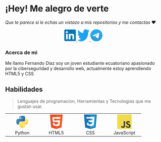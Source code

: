 <h1 align="Left">¡Hey! Me alegro de verte</h1>
<p>
  <i>Que te parece si le echas un vistazo a mis repositorios y me contactas&nbsp♥</i>
</p>
 <p align="center">
  <a href="https://www.linkedin.com/in/nahimdiaz/"> <img src="https://github.com/devicons/devicon/blob/master/icons/linkedin/linkedin-original.svg" witdth="100" height="39"/>
  </a>
  <a href="https://twitter.com/NahimDiaz_"> <img src="https://github.com/devicons/devicon/blob/master/icons/twitter/twitter-original.svg" witdth="100" height="39"/>
  </a>
  <a href="https://t.me/NahimD"> <img src="./images/t_logo.svg" witdth="100" height="39"/></a>
</p>

### Acerca de mi
<p>Me llamo Fernando Díaz soy un joven estudiante ecuatoriano apasionado por la ciberseguridad y desarrollo web, actualmente estoy aprendiendo HTML5 y CSS</p>
<!--- Sección de mis habilidades ---->
<h2 align="left">Habilidades</h2>

> Lenguajes de programacíon, Herramientas y Tecnologias que me gustan usar.
<table>
  <tr>
    <td align="center" width="96">
      <a>
        <img src="https://github.com/devicons/devicon/blob/master/icons/python/python-original.svg" width="48" height="48" alt="Python" />
      </a>
      <br>Python
    </td>
    <td align="center" width="96">
      <a>
        <img src="https://github.com/devicons/devicon/blob/master/icons/html5/html5-original.svg" width="48" height="48" alt="HTML5" />
      </a>
      <br>HTML5
    </td>
    <td align="center" width="96">
      <a>
        <img src="https://github.com/devicons/devicon/blob/master/icons/css3/css3-original.svg" width="48" height="48" alt="CSS" />
      </a>
      <br>CSS
    </td>
    <td align="center" width="96">
      <a>
        <img src="https://github.com/devicons/devicon/blob/master/icons/javascript/javascript-original.svg" width="48" height="48" alt="JavaScript" />
      </a>
      <br>JavaScript
    </td>
  </tr>
</table>
<!---
Nahim-Diaz/Nahim-Diaz is a ✨ special ✨ repository because its `README.md` (this file) appears on your GitHub profile.
You can click the Preview link to take a look at your changes.
---
